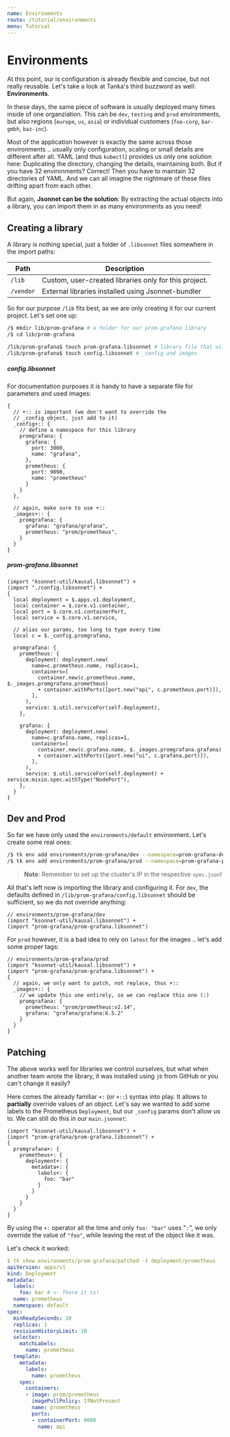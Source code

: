 ```yaml
---
name: Environments
route: /tutorial/environments
menu: Tutorial
---
```


# Environments

At this point, our is configuration is already flexible and concise, but not
really reusable. Let's take a look at Tanka's third buzzword as well: **Environments**.

In these days, the same piece of software is usually deployed many times inside
of one organziation. This can be `dev`, `testing` and `prod` environments, but
also regions (`europe`, `us`, `asia`) or individual customers (`foo-corp`,
`bar-gmbh`, `baz-inc`).

Most of the application however is exactly the same across those environments ..
usually only configuration, scaling or small details are different after all.
YAML (and thus `kubectl`) provides us only one solution here: Duplicating the
directory, changing the details, maintaining both. But if you have 32
environments? Correct! Then you have to maintain 32 directories of YAML. And we can all
imagine the nightmare of these files drifting apart from each other.

But again, **Jsonnet can be the solution**: By extracting the actual objects
into a library, you can import them in as many environments as you need!

## Creating a library
A library is nothing special, just a folder of `.libsonnet` files somewhere in the import paths:

| Path      | Description                                           |
|-----------|-------------------------------------------------------|
| `/lib`    | Custom, user-created libraries only for this project. |
| `/vendor` | External libraries installed using Jsonnet-bundler    |

So for our purpose `/lib` fits best, as we are only creating it for our current
project. Let's set one up:

```bash
/$ mkdir lib/prom-grafana # a folder for our prom-grafana library
/$ cd lib/prom-grafana

/lib/prom-grafana$ touch prom-grafana.libsonnet # library file that will be imported
/lib/prom-grafana$ touch config.libsonnet # _config and images
```

##### config.libsonnet
For documentation purposes it is handy to have a separate file for parameters and used images:

```jsonnet
{
  // +:: is important (we don't want to override the
  // _config object, just add to it)
  _config+:: {
    // define a namespace for this library
    promgrafana: {
      grafana: {
        port: 3000,
        name: "grafana",
      },
      prometheus: {
        port: 9090,
        name: "prometheus"
      }
    }
  },

  // again, make sure to use +::
  _images+:: {
    promgrafana: {
      grafana: "grafana/grafana",
      prometheus: "prom/prometheus",
    }
  }
}
```

##### prom-grafana.libsonnet
```jsonnet
(import "ksonnet-util/kausal.libsonnet") +
(import "./config.libsonnet") +
{
  local deployment = $.apps.v1.deployment,
  local container = $.core.v1.container,
  local port = $.core.v1.containerPort,
  local service = $.core.v1.service,

  // alias our params, too long to type every time
  local c = $._config.promgrafana,

  promgrafana: {
    prometheus: {
      deployment: deployment.new(
        name=c.prometheus.name, replicas=1,
        containers=[
          container.new(c.prometheus.name, $._images.promgrafana.prometheus)
          + container.withPorts([port.new("api", c.prometheus.port)]),
        ],
      ),
      service: $.util.serviceFor(self.deployment),
    },

    grafana: {
      deployment: deployment.new(
        name=c.grafana.name, replicas=1,
        containers=[
          container.new(c.grafana.name, $._images.promgrafana.grafana)
          + container.withPorts([port.new("ui", c.grafana.port)]),
        ],
      ),
      service: $.util.serviceFor(self.deployment) + service.mixin.spec.withType("NodePort"),
    },
  }
}
```

## Dev and Prod
So far we have only used the `environments/default` environment. Let's create some real ones:

```bash
/$ tk env add environments/prom-grafana/dev --namespace=prom-grafana-dev # one for dev ...
/$ tk env add environments/prom-grafana/prod --namespace=prom-grafana-prod # and one for prod
```

> **Note**: Remember to set up the cluster's IP in the respective `spec.json`!

All that's left now is importing the library and configuring it. For `dev`, the defaults defined in `/lib/prom-grafana/config.libsonnet` should be sufficient, so we do not override anything:

```jsonnet
// environments/prom-grafana/dev
(import "ksonnet-util/kausal.libsonnet") +
(import "prom-grafana/prom-grafana.libsonnet")
```

For `prod` however, it is a bad idea to rely on `latest` for the images .. let's
add some proper tags:

```jsonnet
// environments/prom-grafana/prod
(import "ksonnet-util/kausal.libsonnet") +
(import "prom-grafana/prom-grafana.libsonnet") + 
{
  // again, we only want to patch, not replace, thus +::
  _images+:: {
    // we update this one entirely, so we can replace this one (:)
    promgrafana: {
      prometheus: "prom/prometheus:v2.14",
      grafana: "grafana/grafana:6.5.2"
    }
  }
}
```

## Patching
The above works well for libraries we control ourselves, but what when another
team wrote the library, it was installed using `jb` from GitHub or you can't
change it easily?

Here comes the already familiar `+:` (or `+::`) syntax into play. It allows to
**partially** override values of an object. Let's say we wanted to add some labels to the Prometheus `Deployment`, but our `_config` params don't allow us to. We can still do this in our `main.jsonnet`:

```jsonnet
(import "ksonnet-util/kausal.libsonnet") +
(import "prom-grafana/prom-grafana.libsonnet") + 
{
  promgrafana+: {
    prometheus+: {
      deployment+: {
        metadata+: {
          labels+: {
            foo: "bar"
          }
        }
      }
    }
  }
}
```

By using the `+:` operator all the time and only `foo: "bar"` uses "`:`", we only
override the value of `"foo"`, while leaving the rest of the object like it was.

Let's check it worked:

```yaml
$ tk show environments/prom-grafana/patched -t deployment/prometheus
apiVersion: apps/v1
kind: Deployment
metadata:
  labels:
    foo: bar # <- There it is!
  name: prometheus
  namespace: default
spec:
  minReadySeconds: 10
  replicas: 1
  revisionHistoryLimit: 10
  selector:
    matchLabels:
      name: prometheus
  template:
    metadata:
      labels:
        name: prometheus
    spec:
      containers:
      - image: prom/prometheus
        imagePullPolicy: IfNotPresent
        name: prometheus
        ports:
        - containerPort: 9090
          name: api
```
